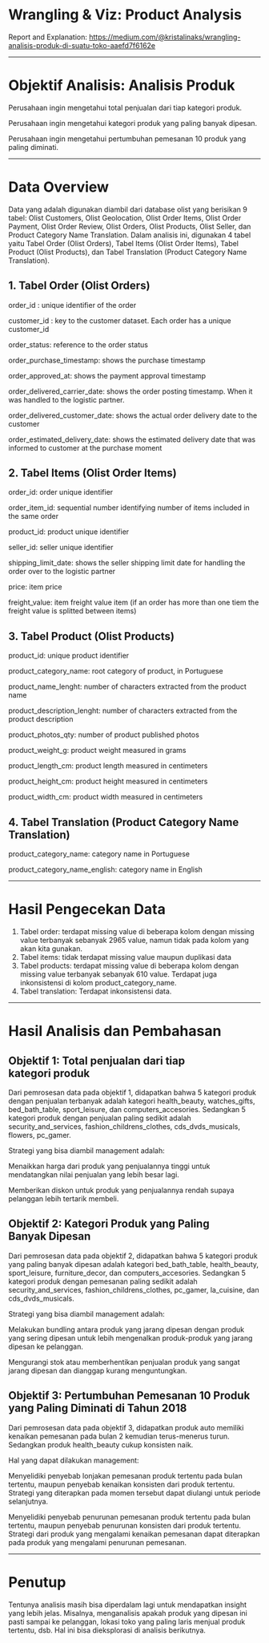 # Wrangling &amp; Viz: Product Analysis

Report and Explanation: https://medium.com/@kristalinaks/wrangling-analisis-produk-di-suatu-toko-aaefd7f6162e

---

# Objektif Analisis: Analisis Produk

Perusahaan ingin mengetahui total penjualan dari tiap kategori produk.

Perusahaan ingin mengetahui kategori produk yang paling banyak dipesan.

Perusahaan ingin mengetahui pertumbuhan pemesanan 10 produk yang paling diminati.

---
# Data Overview

Data yang adalah digunakan diambil dari database olist yang berisikan 9 tabel: Olist Customers, Olist Geolocation, Olist Order Items, Olist Order Payment, Olist Order Review, Olist Orders, Olist Products, Olist Seller, dan Product Category Name Translation.
Dalam analisis ini, digunakan 4 tabel yaitu Tabel Order (Olist Orders), Tabel Items (Olist Order Items), Tabel Product (Olist Products), dan Tabel Translation (Product Category Name Translation).

## 1. Tabel Order (Olist Orders)

order_id : unique identifier of the order

customer_id : key to the customer dataset. Each order has a unique customer_id

order_status: reference to the order status

order_purchase_timestamp: shows the purchase timestamp

order_approved_at: shows the payment approval timestamp

order_delivered_carrier_date: shows the order posting timestamp. When it was handled to the logistic partner.

order_delivered_customer_date: shows the actual order delivery date to the customer

order_estimated_delivery_date: shows the estimated delivery date that was informed to customer at the purchase moment


## 2. Tabel Items (Olist Order Items)

order_id: order unique identifier

order_item_id: sequential number identifying number of items included in the same order

product_id: product unique identifier

seller_id: seller unique identifier

shipping_limit_date: shows the seller shipping limit date for handling the order over to the logistic partner

price: item price

freight_value: item freight value item (if an order has more than one tiem the freight value is splitted between items)


## 3. Tabel Product (Olist Products)

product_id: unique product identifier

product_category_name: root category of product, in Portuguese

product_name_lenght: number of characters extracted from the product name

product_description_lenght: number of characters extracted from the product description

product_photos_qty: number of product published photos

product_weight_g: product weight measured in grams

product_length_cm: product length measured in centimeters

product_height_cm: product height measured in centimeters

product_width_cm: product width measured in centimeters


## 4. Tabel Translation (Product Category Name Translation)

product_category_name: category name in Portuguese

product_category_name_english: category name in English


---

# Hasil Pengecekan Data
1. Tabel order: terdapat missing value di beberapa kolom dengan missing value terbanyak sebanyak 2965 value, namun tidak pada kolom yang akan kita gunakan.
2. Tabel items: tidak terdapat missing value maupun duplikasi data
3. Tabel products: terdapat missing value di beberapa kolom dengan missing value terbanyak sebanyak 610 value. Terdapat juga inkonsistensi di kolom product_category_name.
4. Tabel translation: Terdapat inkonsistensi data.

---

# Hasil Analisis dan Pembahasan
## Objektif 1: Total penjualan dari tiap kategori produk

Dari pemrosesan data pada objektif 1, didapatkan bahwa 5 kategori produk dengan penjualan terbanyak adalah kategori health_beauty, watches_gifts, bed_bath_table, sport_leisure, dan computers_accesories. Sedangkan 5 kategori produk dengan penjualan paling sedikit adalah security_and_services, fashion_childrens_clothes, cds_dvds_musicals, flowers, pc_gamer.

Strategi yang bisa diambil management adalah:

Menaikkan harga dari produk yang penjualannya tinggi untuk mendatangkan nilai penjualan yang lebih besar lagi.

Memberikan diskon untuk produk yang penjualannya rendah supaya pelanggan lebih tertarik membeli.

## Objektif 2: Kategori Produk yang Paling Banyak Dipesan

Dari pemrosesan data pada objektif 2, didapatkan bahwa 5 kategori produk yang paling banyak dipesan adalah kategori bed_bath_table, health_beauty, sport_leisure, furniture_decor, dan computers_accesories. Sedangkan 5 kategori produk dengan pemesanan paling sedikit adalah security_and_services, fashion_childrens_clothes, pc_gamer, la_cuisine, dan cds_dvds_musicals.

Strategi yang bisa diambil management adalah:

Melakukan bundling antara produk yang jarang dipesan dengan produk yang sering dipesan untuk lebih mengenalkan produk-produk yang jarang dipesan ke pelanggan.

Mengurangi stok atau memberhentikan penjualan produk yang sangat jarang dipesan dan dianggap kurang menguntungkan.

## Objektif 3: Pertumbuhan Pemesanan 10 Produk yang Paling Diminati di Tahun 2018

Dari pemrosesan data pada objektif 3, didapatkan produk auto memiliki kenaikan pemesanan pada bulan 2 kemudian terus-menerus turun. Sedangkan produk health_beauty cukup konsisten naik.

Hal yang dapat dilakukan management:

Menyelidiki penyebab lonjakan pemesanan produk tertentu pada bulan tertentu, maupun penyebab kenaikan konsisten dari produk tertentu. Strategi yang diterapkan pada momen tersebut dapat diulangi untuk periode selanjutnya.

Menyelidiki penyebab penurunan pemesanan produk tertentu pada bulan tertentu, maupun penyebab penurunan konsisten dari produk tertentu. Strategi dari produk yang mengalami kenaikan pemesanan dapat diterapkan pada produk yang mengalami penurunan pemesanan.

---

# Penutup
Tentunya analisis masih bisa diperdalam lagi untuk mendapatkan insight yang lebih jelas. Misalnya, menganalisis apakah produk yang dipesan ini pasti sampai ke pelanggan, lokasi toko yang paling laris menjual produk tertentu, dsb. Hal ini bisa dieksplorasi di analisis berikutnya.
